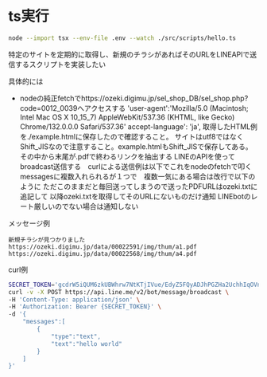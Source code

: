 # ts実行

```bash
node --import tsx --env-file .env --watch ./src/scripts/hello.ts
```

特定のサイトを定期的に取得し、新規のチラシがあればそのURLをLINEAPIで送信するスクリプトを実装したい

具体的には
- nodeの純正fetchでhttps://ozeki.digimu.jp/sel_shop_DB/sel_shop.php?code=0012_0039へアクセスする
'user-agent':'Mozilla/5.0 (Macintosh; Intel Mac OS X 10_15_7) AppleWebKit/537.36 (KHTML, like Gecko) Chrome/132.0.0.0 Safari/537.36'
accept-language': 'ja',
取得したHTML例を./example.htmlに保存したので確認すること。
サイトはutf8ではなくShift_JISなので注意すること。example.htmlもShift_JISで保存してある。
その中から末尾が.pdfで終わるリンクを抽出する
LINEのAPIを使ってbroadcast送信する　curlによる送信例は以下でこれをnodeのfetchで叩く
messagesに複数入れられるが１つで　複数一気にある場合は改行で以下のように
ただこのままだと毎回送ってしまうので送ったPDFURLはozeki.txtに追記して
以降ozeki.txtを取得してそのURLにないものだけ通知
LINEbotのレート厳しいのでない場合は通知しない

メッセージ例

```
新規チラシが見つかりました
https://ozeki.digimu.jp/data/00022591/img/thum/a1.pdf
https://ozeki.digimu.jp/data/00022568/img/thum/a4.pdf
```

curl例

```bash
SECRET_TOKEN='gcdrW5iQUM6zkUBWhrw7NtKTjIVue/EdyZ5FQyADJhPGZHa2UchhIqOVnW14yezrBqL08UmnC8rLQbuxZYnLrgoU2Btpa3lE2X3/YWk5TQ7WzG3U+YstSHlw4HH2MKHYUlfrYwo5vR/WzzfAlrpH7gdB04t89/1O/w1cDnyilFU='
curl -v -X POST https://api.line.me/v2/bot/message/broadcast \
-H 'Content-Type: application/json' \
-H 'Authorization: Bearer {SECRET_TOKEN}' \
-d '{
    "messages":[
        {
            "type":"text",
            "text":"hello world"
        }
    ]
}'
```
